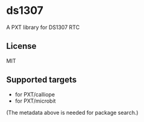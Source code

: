 # ds1307

A PXT library for DS1307 RTC

## License

MIT

## Supported targets

* for PXT/calliope
* for PXT/microbit

(The metadata above is needed for package search.)

